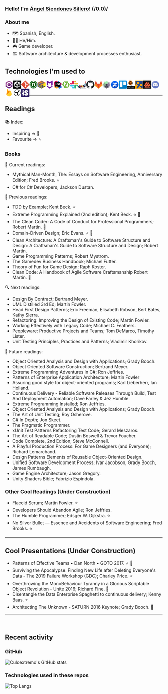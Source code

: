 ### Hello! I'm [Ángel Siendones Sillero](https://www.linkedin.com/in/angel-siendones-sillero/)! (/0.0)/

### About me

* 🗺 Spanish, English.
* 🏳️‍🌈 He/Him.
* 🎮 Game developer.
* 🏗 Software architecture & development processes enthusiast.

## Technologies I'm used to

<img align="left" width="26px" height="26px" title="C#" alt="C#" src="./assets/csharp-logo.png" />
<img align="left" width="26px" height="26px" title="Unity" alt="Unity" src="./assets/unity-logo.png" />
<img align="left" width="26px" height="26px" title="Git" alt="Git" src="./assets/git-logo.png" />
<img align="left" width="26px" height="26px" title="NUnit" alt="NUnit" src="./assets/nunit-logo.png" />
<img align="left" width="26px" height="26px" title="UML" alt="UML" src="./assets/uml-logo.png" />
<img align="left" width="26px" height="26px" title="Markdown" alt="Markdown" src="./assets/markdown-logo.png" />
<img align="left" width="26px" height="26px" title="Jetbrains Rider" alt="Jetbrains Rider" src="./assets/rider-logo.png" />
<img align="left" width="26px" height="26px" title="Zenject" alt="Zenject" src="./assets/zenject-logo.png" />
<img align="left" width="26px" height="26px" title="Slack" alt="Slack" src="./assets/slack-logo.png" />
<img align="left" width="26px" height="26px" title="Plant UML" alt="Plant UML" src="./assets/plantuml-logo.svg" />
<img align="left" width="26px" height="26px" title="Github" alt="Github" src="./assets/github-logo.png" />
<img align="left" width="26px" height="26px" title="Gitlab" alt="Gitlab" src="./assets/gitlab-logo.png" />
<img align="left" width="26px" height="26px" title="Taiga" alt="Taiga" src="./assets/taiga-logo.png" />
<img align="left" width="26px" height="26px" title="Confluence" alt="Confluence" src="./assets/confluence-logo.png" />
<img align="left" width="26px" height="26px" title="Trello" alt="Trello" src="./assets/trello-logo.png" />
<img align="left" width="26px" height="26px" title="Rewired" alt="Rewired" src="./assets/rewired-logo.png" />
<img align="left" width="26px" height="26px" title="I2 Localization" alt="I2 Localization" src="./assets/i2loc-logo.png" />
<img align="left" width="26px" height="26px" title="Odin Inspector" alt="Odin Inspector" src="./assets/odin-logo.png" />
<img align="left" width="26px" height="26px" title="Discord" alt="Discord" src="./assets/discord-logo.png" />
<img align="left" width="26px" height="26px" title="Firebase" alt="Firebase" src="./assets/firebase-logo.png" />
<img align="left" width="26px" height="26px" title="Tenjin" alt="Tenjin" src="./assets/tenjin-logo.png" />
<img align="left" width="26px" height="26px" title="IronSource" alt="IronSource" src="./assets/ironsource-logo.jpg" />

<br />
<br />

---

## Readings

📚 Index:

* Inspiring => 🚀️
* Favourite => ⭐️

### Books

📖 Current readings:

* Mythical Man-Month, The: Essays on Software Engineering, Anniversary Edition; Fred Brooks. ⭐️
* C# for C# Developers; Jackson Dustan.

📕 Previous readings:

* TDD by Example; Kent Beck. ⭐️
* Extreme Programming Explained (2nd edition); Kent Beck. ⭐️ 🚀️
* The Clean Coder: A Code of Conduct for Professional Programmers; Robert Martin. 🚀️
* Domain-Driven Design; Eric Evans. ⭐️ 🚀️
* Clean Architecture: A Craftsman's Guide to Software Structure and Design: A Craftsman's Guide to Software Structure and Design; Robert Martin.
* Game Programming Patterns; Robert Mystrom.
* The Gamedev Business Handbook; Michael Futter.
* Theory of Fun for Game Design; Raph Koster.
* Clean Code: A Handbook of Agile Software Craftsmanship Robert Martin. 🚀️

🔍 Next readings:

* Design By Contract; Bertrand Meyer.
* UML Distilled 3rd Ed; Martin Fowler.
* Head First Design Patterns; Eric Freeman, Elisabeth Robson, Bert Bates, Kathy Sierra.
* Refactoring: Improving the Design of Existing Code; Martin Fowler.
* Working Effectively with Legacy Code; Michael C. Feathers.
* Peopleware: Productive Projects and Teams; Tom DeMarco, Timothy Lister.
* Unit Testing Principles, Practices and Patterns; Vladimir Khorikov.

💎 Future readings:

* Object Oriented Analysis and Design with Applications; Grady Booch.
* Object Oriented Software Construction; Bertrand Meyer.
* Extreme Programming Adventures in C#; Ron Jeffries.
* Patterns of Enterprise Application Architecture; Martin Fowler
* Assuring good style for object-oriented programs; Karl Lieberherr, Ian Holland.
* Continuous Delivery - Reliable Software Releases Through Build, Test And Deployment Automation; Dave Farley & Jez Humble.
* Extreme Programming Installed; Ron Jeffries.
* Object Oriented Analysis and Design with Applications; Grady Booch.
* The Art of Unit Testing; Roy Osherove.
* C# In Depth; Jon Skeet.
* The Pragmatic Programmer.
* xUnit Test Patterns Refactoring Test Code; Gerard Meszaros.
* The Art of Readable Code; Dustin Boswell & Trevor Foucher.
* Code Complete, 2nd Edition; Steve McConnell.
* A Playful Production Process: For Game Designers (and Everyone); Richard Lemarchand.
* Design Patterns Elements of Reusable Object-Oriented Design.
* Unified Software Development Process; Ivar Jacobson, Grady Booch, James Rumbaugh.
* Game Engine Architecture; Jason Gregory.
* Unity Shaders Bible; Fabrizio Espíndola.

### Other Cool Readings (Under Construction)

* Flaccid Scrum; Martin Fowler. ⭐️
* Developers Should Abandon Agile; Ron Jeffries.
* The Humble Programmer; Edsger W. Dijkstra. ⭐️
* No Silver Bullet — Essence and Accidents of Software Engineering; Fred Brooks. ⭐️

---

## Cool Presentations (Under Construction)

* Patterns of Effective Teams • Dan North • GOTO 2017. ⭐️ 🚀️
* Surviving the Apocalypse. Finding New Life after Deleting Everyone's Data - The 2019 Failure Workshop (GDC); Charley Price. ⭐️
* Overthrowing the MonoBehaviour Tyranny in a Glorious Scriptable Object Revolution - Unite 2016; Richard Fine.  🚀️
* Disentangle the Data Enterprise Spaghetti to continuous delivery; Kenny Baas. ⭐️
* Architecting The Unknown - SATURN 2016 Keynote; Grady Booch. 🚀️

---

<br />

## Recent activity

### GitHub

![Culoextremo's GitHub stats](https://github-readme-stats.vercel.app/api?username=Culoextremo&show_icons=true&hide_border=false&count_private=true&include_all_commits=true&count_private=true&hide=stars&theme=midnight-purple)

### Technologies used in these repos

![Top Langs](https://github-readme-stats.vercel.app/api/top-langs/?username=Culoextremo&hide_border=false&theme=midnight-purple&layout=compact)

<br />
